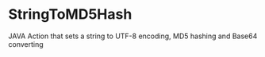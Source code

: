 # StringToMD5Hash
JAVA Action that sets a string to UTF-8 encoding, MD5 hashing and Base64 converting
